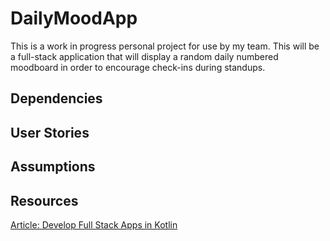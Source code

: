 # DailyMoodApp

This is a work in progress personal project for use by my team. This will be a full-stack application that will display a random daily numbered moodboard in order to encourage check-ins during standups.

## Dependencies 

## User Stories 

## Assumptions 

## Resources
[Article: Develop Full Stack Apps in Kotlin](https://medium.com/globant/develop-full-stack-app-using-kotlin-f3c1bb9db440)

